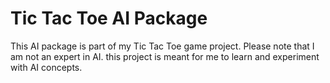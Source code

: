 # Tic Tac Toe AI Package

This AI package is part of my Tic Tac Toe game project.
Please note that I am not an expert in AI.
this project is meant for me to learn and experiment with AI concepts.
